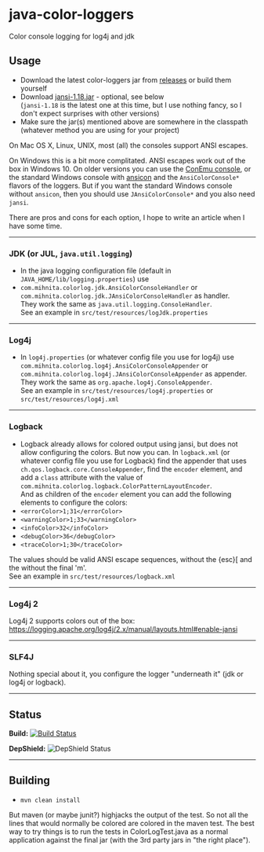 java-color-loggers
==================

Color console logging for log4j and jdk

## Usage

* Download the latest color-loggers jar from <a href="https://github.com/mihnita/java-color-loggers/releases">releases</a> or build them yourself
* Download <a href="https://fusesource.github.io/jansi/download.html">jansi-1.18.jar</a> - optional, see below<br />
(<code>jansi-1.18</code> is the latest one at this time, but I use nothing fancy, so I don't expect surprises with other versions)
* Make sure the jar(s) mentioned above are somewhere in the classpath (whatever method you are using for your project)

On Mac OS X, Linux, UNIX, most (all) the consoles support ANSI escapes.

On Windows this is a bit more complitated. ANSI escapes work out of the box in Windows 10.
On older versions you can use the <a href="https://conemu.github.io/">ConEmu console</a>,
or the standard Windows console with <a href="https://github.com/adoxa/ansicon/downloads">ansicon</a> and the <code>AnsiColorConsole*</code> flavors of the loggers. But if you want the standard Windows console without <code>ansicon</code>, then you should use <code>JAnsiColorConsole*</code> and you also need <code>jansi</code>.

There are pros and cons for each option, I hope to write an article when I have some time.

---

### JDK (or JUL, `java.util.logging`)

* In the java logging configuration file (default in <code>JAVA_HOME/lib/logging.properties</code>) use
* <code>com.mihnita.colorlog.jdk.AnsiColorConsoleHandler</code> or <code>com.mihnita.colorlog.jdk.JAnsiColorConsoleHandler</code>
as handler.<br />
They work the same as <code>java.util.logging.ConsoleHandler</code>.<br />
See an example in <code>src/test/resources/logJdk.properties</code>

---

### Log4j

* In <code>log4j.properties</code> (or whatever config file you use for log4j) use <code>com.mihnita.colorlog.log4j.AnsiColorConsoleAppender</code>
or <code>com.mihnita.colorlog.log4j.JAnsiColorConsoleAppender</code> as appender.<br />
They work the same as <code>org.apache.log4j.ConsoleAppender</code>.<br />
See an example in <code>src/test/resources/log4j.properties</code> or <code>src/test/resources/log4j.xml</code>

---

### Logback

* Logback already allows for colored output using jansi, but does not allow configuring the colors. But now you can.
In <code>logback.xml</code> (or whatever config file you use for Logback) find the appender that uses
<code>ch.qos.logback.core.ConsoleAppender</code>, find the <code>encoder</code> element, and add a <code>class</code> attribute
with the value of <code>com.mihnita.colorlog.logback.ColorPatternLayoutEncoder</code>.<br />
And as children of the <code>encoder</code> element you can add the following elements to configure the colors:
 * <code>&lt;errorColor&gt;1;31&lt;/errorColor&gt;</code>
 * <code>&lt;warningColor&gt;1;33&lt;/warningColor&gt;</code>
 * <code>&lt;infoColor&gt;32&lt;/infoColor&gt;</code>
 * <code>&lt;debugColor&gt;36&lt;/debugColor&gt;</code>
 * <code>&lt;traceColor&gt;1;30&lt;/traceColor&gt;</code>

The values should be valid ANSI escape sequences, without the {esc}[ and the without the final 'm'.<br>
See an example in <code>src/test/resources/logback.xml</code>

---

### Log4j 2

Log4j 2 supports colors out of the box:
https://logging.apache.org/log4j/2.x/manual/layouts.html#enable-jansi

---

### SLF4J

Nothing special about it, you configure the logger "underneath it" (jdk or log4j or logback).

---

## Status

**Build:** [![Build Status](https://travis-ci.org/mihnita/java-color-loggers.png)](https://travis-ci.org/mihnita/java-color-loggers)

**DepShield:** ![DepShield Status](https://depshield.sonatype.org/badges/mihnita/java-color-loggers/depshield.svg)

---

## Building

* <code>mvn clean install</code>

But maven (or maybe junit?) highjacks the output of the test.
So not all the lines that would normally be colored are colored in the maven test.
The best way to try things is to run the tests in ColorLogTest.java as a normal application
against the final jar (with the 3rd party jars in "the right place").
